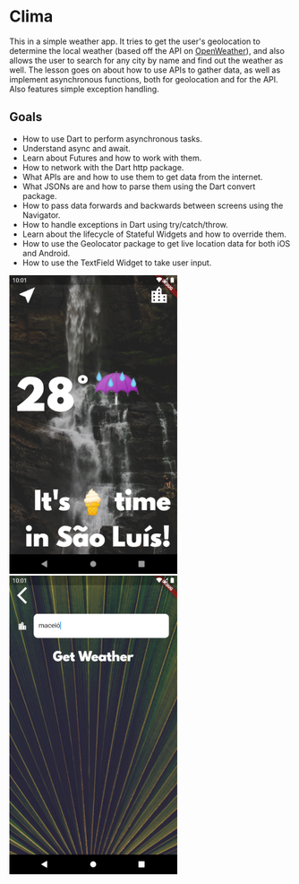 # Clima

This in a simple weather app. It tries to get the user's geolocation to determine the local weather (based off the API on [OpenWeather](https://openweathermap.org/api)), and also allows the user to search for any city by name and find out the weather as well. The lesson goes on about how to use APIs to gather data, as well as implement asynchronous functions, both for geolocation and for the API. Also features simple exception handling. 

## Goals

- How to use Dart to perform asynchronous tasks.
- Understand async and await.
- Learn about Futures and how to work with them.
- How to network with the Dart http package.
- What APIs are and how to use them to get data from the internet.
- What JSONs are and how to parse them using the Dart convert package.
- How to pass data forwards and backwards between screens using the Navigator.
- How to handle exceptions in Dart using try/catch/throw.
- Learn about the lifecycle of Stateful Widgets and how to override them.
- How to use the Geolocator package to get live location data for both iOS and Android.
- How to use the TextField Widget to take user input.

<img src="/resources/clima_1.png" alt="Clima Screenshot 1" width="300"/> <img src="/resources/clima_2.png" alt="Clima Screenshot 2" width="300" />
